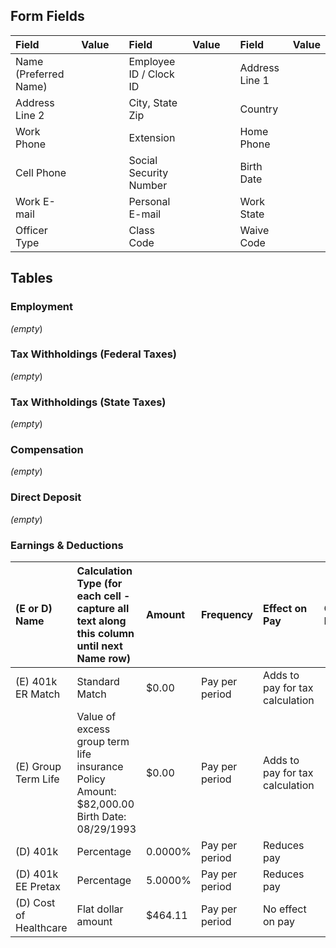 ## Form Fields
| Field                 | Value   |     | Field                  | Value    |      | Field          | Value     |
|:----------------------|:--------|:----|:-----------------------|:---------|:-----|:---------------|:----------|
| Name (Preferred Name) |         |     | Employee ID / Clock ID |          |      | Address Line 1 |           |
| Address Line 2        |         |     | City, State Zip        |          |      | Country        |           |
| Work Phone            |         |     | Extension              |          |      | Home Phone     |           |
| Cell Phone            |         |     | Social Security Number |          |      | Birth Date     |           |
| Work E-mail           |         |     | Personal E-mail        |          |      | Work State     |           |
| Officer Type          |         |     | Class Code             |          |      | Waive Code     |           |

## Tables

### Employment
_(empty_)

### Tax Withholdings (Federal Taxes)
_(empty_)

### Tax Withholdings (State Taxes)
_(empty_)

### Compensation
_(empty_)

### Direct Deposit
_(empty_)

### Earnings & Deductions
| (E or D) Name          | Calculation Type (for each cell - capture all text along this column until next Name row)   | Amount   | Frequency      | Effect on Pay                   | Check Limit   | Bank Account   |
|:-----------------------|:--------------------------------------------------------------------------------------------|:---------|:---------------|:--------------------------------|:--------------|:---------------|
| (E) 401k ER Match      | Standard Match                                                                              | $0.00    | Pay per period | Adds to pay for tax calculation |               |                |
| (E) Group Term Life    | Value of excess group term life insurance Policy Amount: $82,000.00 Birth Date: 08/29/1993  | $0.00    | Pay per period | Adds to pay for tax calculation |               |                |
| (D) 401k               | Percentage                                                                                  | 0.0000%  | Pay per period | Reduces pay                     |               |                |
| (D) 401k EE Pretax     | Percentage                                                                                  | 5.0000%  | Pay per period | Reduces pay                     |               |                |
| (D) Cost of Healthcare | Flat dollar amount                                                                          | $464.11  | Pay per period | No effect on pay                |               |                |